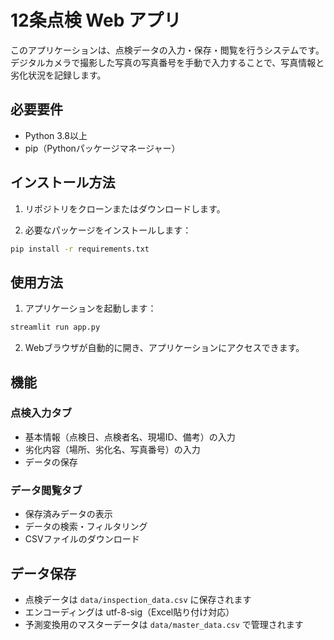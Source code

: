 # 12条点検 Web アプリ

このアプリケーションは、点検データの入力・保存・閲覧を行うシステムです。デジタルカメラで撮影した写真の写真番号を手動で入力することで、写真情報と劣化状況を記録します。

## 必要要件

- Python 3.8以上
- pip（Pythonパッケージマネージャー）

## インストール方法

1. リポジトリをクローンまたはダウンロードします。

2. 必要なパッケージをインストールします：
```bash
pip install -r requirements.txt
```

## 使用方法

1. アプリケーションを起動します：
```bash
streamlit run app.py
```

2. Webブラウザが自動的に開き、アプリケーションにアクセスできます。

## 機能

### 点検入力タブ
- 基本情報（点検日、点検者名、現場ID、備考）の入力
- 劣化内容（場所、劣化名、写真番号）の入力
- データの保存

### データ閲覧タブ
- 保存済みデータの表示
- データの検索・フィルタリング
- CSVファイルのダウンロード

## データ保存

- 点検データは `data/inspection_data.csv` に保存されます
- エンコーディングは utf-8-sig（Excel貼り付け対応）
- 予測変換用のマスターデータは `data/master_data.csv` で管理されます 